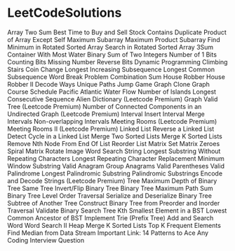 # LeetCodeSolutions

Array
 Two Sum
 Best Time to Buy and Sell Stock
 Contains Duplicate
 Product of Array Except Self
 Maximum Subarray
 Maximum Product Subarray
 Find Minimum in Rotated Sorted Array
 Search in Rotated Sorted Array
 3Sum
 Container With Most Water
Binary
 Sum of Two Integers
 Number of 1 Bits
 Counting Bits
 Missing Number
 Reverse Bits
Dynamic Programming
 Climbing Stairs
 Coin Change
 Longest Increasing Subsequence
 Longest Common Subsequence
 Word Break Problem
 Combination Sum
 House Robber
 House Robber II
 Decode Ways
 Unique Paths
 Jump Game
Graph
 Clone Graph
 Course Schedule
 Pacific Atlantic Water Flow
 Number of Islands
 Longest Consecutive Sequence
 Alien Dictionary (Leetcode Premium)
 Graph Valid Tree (Leetcode Premium)
 Number of Connected Components in an Undirected Graph (Leetcode Premium)
Interval
 Insert Interval
 Merge Intervals
 Non-overlapping Intervals
 Meeting Rooms (Leetcode Premium)
 Meeting Rooms II (Leetcode Premium)
Linked List
 Reverse a Linked List
 Detect Cycle in a Linked List
 Merge Two Sorted Lists
 Merge K Sorted Lists
 Remove Nth Node From End Of List
 Reorder List
Matrix
 Set Matrix Zeroes
 Spiral Matrix
 Rotate Image
 Word Search
String
 Longest Substring Without Repeating Characters
 Longest Repeating Character Replacement
 Minimum Window Substring
 Valid Anagram
 Group Anagrams
 Valid Parentheses
 Valid Palindrome
 Longest Palindromic Substring
 Palindromic Substrings
 Encode and Decode Strings (Leetcode Premium)
Tree
 Maximum Depth of Binary Tree
 Same Tree
 Invert/Flip Binary Tree
 Binary Tree Maximum Path Sum
 Binary Tree Level Order Traversal
 Serialize and Deserialize Binary Tree
 Subtree of Another Tree
 Construct Binary Tree from Preorder and Inorder Traversal
 Validate Binary Search Tree
 Kth Smallest Element in a BST
 Lowest Common Ancestor of BST
 Implement Trie (Prefix Tree)
 Add and Search Word
 Word Search II
Heap
 Merge K Sorted Lists
 Top K Frequent Elements
 Find Median from Data Stream
Important Link:
14 Patterns to Ace Any Coding Interview Question
